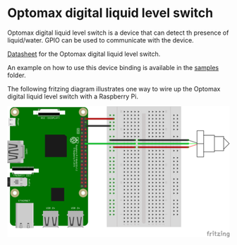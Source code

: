 # Optomax digital liquid level switch

Optomax digital liquid level switch is a device that can detect th presence of liquid/water. GPIO can be used to communicate with the device.

[Datasheet](https://cdn-shop.adafruit.com/product-files/3397/3397_datasheet_actual.pdf) for the Optomax digital liquid level switch.

An example on how to use this device binding is available in the [samples](samples) folder.

The following fritzing diagram illustrates one way to wire up the Optomax digital liquid level switch with a Raspberry Pi.

![Raspberry Pi Breadboard diagram](samples/rpi-llc200d3sh_bb.png)
